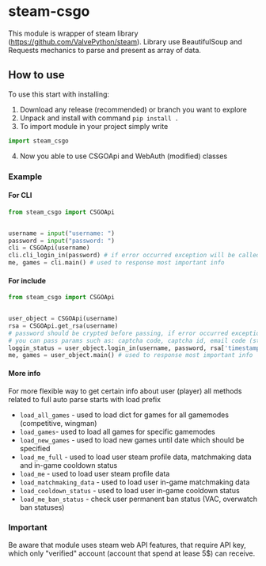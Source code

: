 # steam-csgo
This module is wrapper of steam library (https://github.com/ValvePython/steam). 
Library use BeautifulSoup and Requests mechanics to parse and present as array of data.


## How to use
To use this start with installing:
1. Download any release (recommended) or branch you want to explore
2. Unpack and install with command `pip install .`
3. To import module in your project simply write 
```python
import steam_csgo
```
4. Now you able to use CSGOApi and WebAuth (modified) classes

### Example
#### For CLI
```python
from steam_csgo import CSGOApi


username = input("username: ")
password = input("password: ")
cli = CSGOApi(username)
cli.cli_login_in(password) # if error occurred exception will be called
me, games = cli.main() # used to response most important info
```
#### For include
```python
from steam_csgo import CSGOApi


user_object = CSGOApi(username)
rsa = CSGOApi.get_rsa(username)
# password should be crypted before passing, if error occurred exception will be called
# you can pass params such as: captcha code, captcha id, email code (steam guard), two-factor code, language
loggin_status = user_object.login_in(username, password, rsa['timestamp']) 
me, games = user_object.main() # used to response most important info
```

#### More info
For more flexible way to get certain info about user (player) all methods related to full auto parse starts with load prefix
- `load_all_games` - used to load dict for games for all gamemodes (competitive, wingman)
- `load_games`- used to load all games for specific gamemodes
- `load_new_games` - used to load new games until date which should be specified
- `load_me_full` - used to load user steam profile data, matchmaking data and in-game cooldown status
- `load_me` - used to load user steam profile data
- `load_matchmaking_data` - used to load user in-game matchmaking data
- `load_cooldown_status` - used to load user in-game cooldown status
- `load_me_ban_status` - check user permanent ban status (VAC, overwatch ban statuses)
### Important
Be aware that module uses steam web API features, that require API key, 
which only "verified" account (account that spend at lease 5$) can receive.
